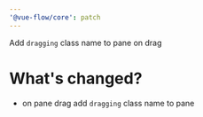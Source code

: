 ```yaml
---
'@vue-flow/core': patch
---
```


Add `dragging` class name to pane on drag

# What's changed?

- on pane drag add `dragging` class name to pane
